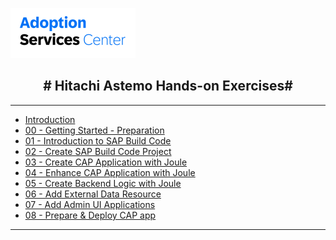 <!-- docs/_sidebar.md -->

![](vx_images/288853594065488.png)

<h2 style="text-align: center;"># Hitachi  Astemo Hands-on Exercises#</h2>

---

* [Introduction](00-home/README.md)
* [00 - Getting Started - Preparation](01-build-code-getting-started/README.md)
* [01 - Introduction to SAP Build Code](02-build-code-using-joule/251-0_Build_Code.md)
* [02 - Create SAP Build Code Project](02-build-code-using-joule/251-1_Create_Project.md)
* [03 - Create CAP Application with Joule](02-build-code-using-joule/251-8-Create_CAP_App.md)
* [04 - Enhance CAP Application with Joule](02-build-code-using-joule/251-9-Enhance_CAP_App.md)
* [05 - Create Backend Logic with Joule](02-build-code-using-joule/251-4_Create_Backend_Logic_with_Joule.md)
* [06 - Add External Data Resource](02-build-code-using-joule/251-5_Add_External_Data_Resource.md)
* [07 - Add Admin UI Applications](02-build-code-using-joule/251-10-Add_Admin_UI.md)
* [08 - Prepare & Deploy CAP app](02-build-code-using-joule/251-7_Deployment.md)

---
<br>
<br>




